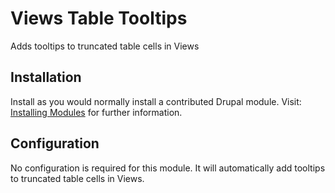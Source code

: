# Views Table Tooltips
Adds tooltips to truncated table cells in Views

## Installation

Install as you would normally install a contributed Drupal module. Visit: [Installing Modules](https://www.drupal.org/docs/extending-drupal/installing-modules)
for further information.

## Configuration
No configuration is required for this module. It will automatically add tooltips to truncated table cells in Views.
